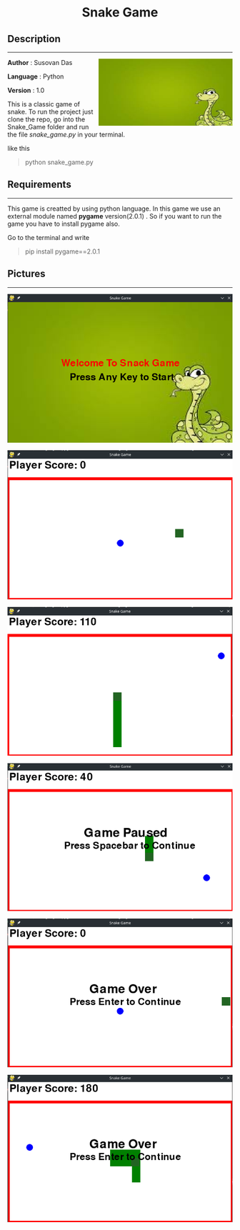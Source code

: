 
# <h1 align = "middle">**Snake Game**</h1>

## Description
---

<img align= "right" width=300 height=150 src="https://github.com/Das-Babu/Snake_Game/blob/master/resources/w_page_bgimg.jpeg">

**Author** : Susovan Das

**Language** : Python

**Version** : 1.0


This is a classic game of snake. To run the project just clone the repo, go into the Snake_Game folder and run the file _snake_game.py_ in your terminal.

like this 
>  python snake_game.py


## Requirements
---

This game is creatted by using python language. In this game we use an external module named **pygame** version(2.0.1) . So if you want to run the game you have to install pygame also.

Go to the terminal and write 
>  pip install pygame==2.0.1

## Pictures
---

![welcome_page](https://github.com/Das-Babu/Snake_Game/blob/master/readme_helper/welcome_screen.png "Welcome Page")

![gameplay](https://github.com/Das-Babu/Snake_Game/blob/master/readme_helper/gameplay1.png "Game Play")

![gameplay](https://github.com/Das-Babu/Snake_Game/blob/master/readme_helper/gameplay2.png "Game Play")

![game_paused](https://github.com/Das-Babu/Snake_Game/blob/master/readme_helper/game_paused.png "Game Paused")

![game_over](https://github.com/Das-Babu/Snake_Game/blob/master/readme_helper/game_over1.png "Game Over")

![game_over](https://github.com/Das-Babu/Snake_Game/blob/master/readme_helper/game_over2.png "Game Over")


